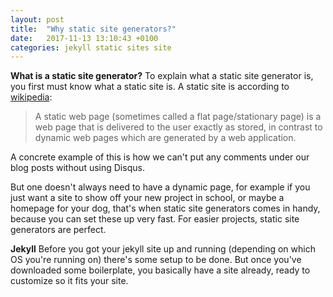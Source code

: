 ```yaml
---
layout: post
title:  "Why static site generators?"
date:   2017-11-13 13:10:43 +0100
categories: jekyll static sites site
---
```

**What is a static site generator?**
To explain what a static site generator is, you first must know what a static site is. A static site is according to [wikipedia](https://en.wikipedia.org/wiki/Static_web_page): 
<blockquote cite="https://en.wikipedia.org/wiki/Static_web_page">A static web page (sometimes called a flat page/stationary page) is a web page that is delivered to the user exactly as stored, in contrast to dynamic web pages which are generated by a web application.
</blockquote> A concrete example of this is how we can't put any comments under our blog posts without using Disqus.

But one doesn't always need to have a dynamic page, for example if you just want a site to show off your new project in school, or maybe a homepage for your dog, that's when static site generators comes in handy, because you can set these up very fast. For easier projects, static site generators are perfect.

**Jekyll**
Before you got your jekyll site up and running (depending on which OS you're running on) there's some setup to be done. But once you've downloaded some boilerplate, you basically have a site already, ready to customize so it fits your site.

